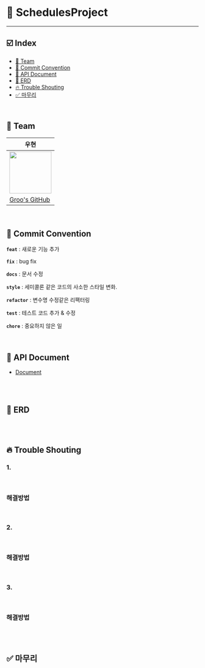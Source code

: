 # 📆 SchedulesProject

****

## ☑️ Index
- [🏁 Team](#-Team)   
- [📑 Commit Convention](#-Commit-Convention)   
- [🛜 API Document](#-API-Document)
- [🔗 ERD](#-ERD)
- [🔥 Trouble Shouting](#-Trouble-Shouting)
- [✅ 마무리](#-마무리)

<br>

## 🏁 Team
|**우현**|
|--------|
|<img src="https://github.com/Developer-Nova/Sec19-Local-Data-Persistance_ByAngela/assets/123448121/17a2ba3b-a618-4ac8-93b9-0d0e02c19c78" width="110" height="110">|
|[Groo's GitHub](https://github.com/Developer-Groo)|

<br>

## 📑 Commit Convention

**`feat`** : 새로운 기능 추가

**`fix`** : bug fix

**`docs`**  : 문서 수정

**`style`** : 세미콜론 같은 코드의 사소한 스타일 변화.

**`refactor`** : 변수명 수정같은 리팩터링

**`test`** : 테스트 코드 추가 & 수정

**`chore`** : 중요하지 않은 일

<br>

## 🛜 API Document

- [Document](https://github.com/Developer-Groo/SchedulesProject/blob/main/API_Doc.md)

<br>
<br>

## 🔗 ERD



<br>
<br>

## 🔥 Trouble Shouting

### 1.

<br>

### 해결방법


<br>

### 2.

<br>

### 해결방법

 
<br>

### 3.

<br>

### 해결방법


<br>
<br>

## ✅ 마무리
